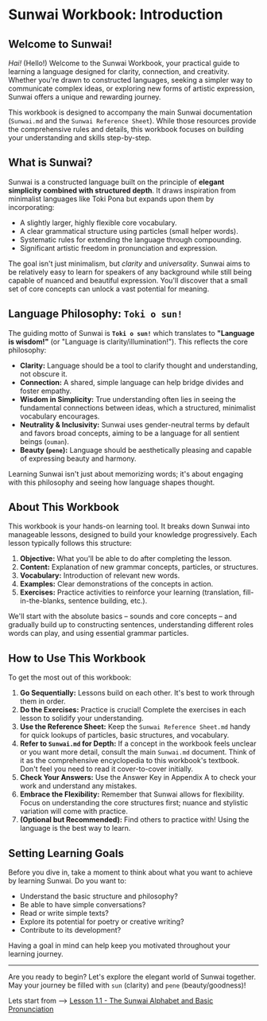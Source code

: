 
# **Sunwai Workbook: Introduction**

## Welcome to Sunwai!

*Hai!* (Hello!) Welcome to the Sunwai Workbook, your practical guide to learning a language designed for clarity, connection, and creativity. Whether you're drawn to constructed languages, seeking a simpler way to communicate complex ideas, or exploring new forms of artistic expression, Sunwai offers a unique and rewarding journey.

This workbook is designed to accompany the main Sunwai documentation (`Sunwai.md` and the `Sunwai Reference Sheet`). While those resources provide the comprehensive rules and details, this workbook focuses on building your understanding and skills step-by-step.

## What is Sunwai?

Sunwai is a constructed language built on the principle of **elegant simplicity combined with structured depth**. It draws inspiration from minimalist languages like Toki Pona but expands upon them by incorporating:

*   A slightly larger, highly flexible core vocabulary.
*   A clear grammatical structure using particles (small helper words).
*   Systematic rules for extending the language through compounding.
*   Significant artistic freedom in pronunciation and expression.

The goal isn't just minimalism, but *clarity* and *universality*. Sunwai aims to be relatively easy to learn for speakers of any background while still being capable of nuanced and beautiful expression. You'll discover that a small set of core concepts can unlock a vast potential for meaning.

## Language Philosophy: `Toki o sun!`

The guiding motto of Sunwai is **`Toki o sun!`** which translates to **"Language is wisdom!"** (or "Language is clarity/illumination!"). This reflects the core philosophy:

*   **Clarity:** Language should be a tool to clarify thought and understanding, not obscure it.
*   **Connection:** A shared, simple language can help bridge divides and foster empathy.
*   **Wisdom in Simplicity:** True understanding often lies in seeing the fundamental connections between ideas, which a structured, minimalist vocabulary encourages.
*   **Neutrality & Inclusivity:** Sunwai uses gender-neutral terms by default and favors broad concepts, aiming to be a language for all sentient beings (`ouman`).
*   **Beauty (`pene`):** Language should be aesthetically pleasing and capable of expressing beauty and harmony.

Learning Sunwai isn't just about memorizing words; it's about engaging with this philosophy and seeing how language shapes thought.

## About This Workbook

This workbook is your hands-on learning tool. It breaks down Sunwai into manageable lessons, designed to build your knowledge progressively. Each lesson typically follows this structure:

1.  **Objective:** What you'll be able to do after completing the lesson.
2.  **Content:** Explanation of new grammar concepts, particles, or structures.
3.  **Vocabulary:** Introduction of relevant new words.
4.  **Examples:** Clear demonstrations of the concepts in action.
5.  **Exercises:** Practice activities to reinforce your learning (translation, fill-in-the-blanks, sentence building, etc.).

We'll start with the absolute basics – sounds and core concepts – and gradually build up to constructing sentences, understanding different roles words can play, and using essential grammar particles.

## How to Use This Workbook

To get the most out of this workbook:

1.  **Go Sequentially:** Lessons build on each other. It's best to work through them in order.
2.  **Do the Exercises:** Practice is crucial! Complete the exercises in each lesson to solidify your understanding.
3.  **Use the Reference Sheet:** Keep the `Sunwai Reference Sheet.md` handy for quick lookups of particles, basic structures, and vocabulary.
4.  **Refer to `Sunwai.md` for Depth:** If a concept in the workbook feels unclear or you want more detail, consult the main `Sunwai.md` document. Think of it as the comprehensive encyclopedia to this workbook's textbook. Don't feel you need to read it cover-to-cover initially.
5.  **Check Your Answers:** Use the Answer Key in Appendix A to check your work and understand any mistakes.
6.  **Embrace the Flexibility:** Remember that Sunwai allows for flexibility. Focus on understanding the core structures first; nuance and stylistic variation will come with practice.
7.  **(Optional but Recommended):** Find others to practice with! Using the language is the best way to learn.

## Setting Learning Goals

Before you dive in, take a moment to think about what you want to achieve by learning Sunwai. Do you want to:

*   Understand the basic structure and philosophy?
*   Be able to have simple conversations?
*   Read or write simple texts?
*   Explore its potential for poetry or creative writing?
*   Contribute to its development?

Having a goal in mind can help keep you motivated throughout your learning journey.

---

Are you ready to begin? Let's explore the elegant world of Sunwai together. May your journey be filled with `sun` (clarity) and `pene` (beauty/goodness)!

Lets start from --> [Lesson 1.1 - The Sunwai Alphabet and Basic Pronunciation](Workbook%20Lessons/Lesson%201.1%20-%20The%20Sunwai%20Alphabet%20and%20Basic%20Pronunciation.md)